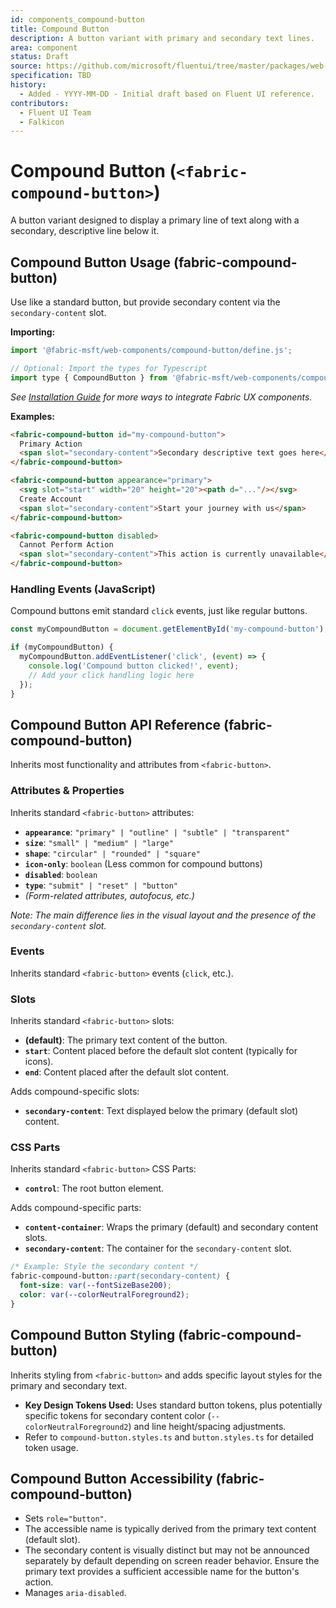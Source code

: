 ```yaml
---
id: components_compound-button
title: Compound Button
description: A button variant with primary and secondary text lines.
area: component
status: Draft
source: https://github.com/microsoft/fluentui/tree/master/packages/web-components/src/compound-button
specification: TBD
history:
  - Added - YYYY-MM-DD - Initial draft based on Fluent UI reference.
contributors:
  - Fluent UI Team
  - Falkicon
---
```


# Compound Button (`<fabric-compound-button>`)

<!-- BEGIN-SECTION: Compound Button Overview -->
A button variant designed to display a primary line of text along with a secondary, descriptive line below it.
<!-- END-SECTION: Compound Button Overview -->

## Compound Button Usage (fabric-compound-button)

Use like a standard button, but provide secondary content via the `secondary-content` slot.

**Importing:**

```javascript
import '@fabric-msft/web-components/compound-button/define.js';

// Optional: Import the types for Typescript
import type { CompoundButton } from '@fabric-msft/web-components/compound-button';
```

*See [Installation Guide](../../guides/installation.md) for more ways to integrate Fabric UX components.*

**Examples:**

```html
<fabric-compound-button id="my-compound-button">
  Primary Action
  <span slot="secondary-content">Secondary descriptive text goes here</span>
</fabric-compound-button>

<fabric-compound-button appearance="primary">
  <svg slot="start" width="20" height="20"><path d="..."/></svg>
  Create Account
  <span slot="secondary-content">Start your journey with us</span>
</fabric-compound-button>

<fabric-compound-button disabled>
  Cannot Perform Action
  <span slot="secondary-content">This action is currently unavailable</span>
</fabric-compound-button>
```

### Handling Events (JavaScript)

Compound buttons emit standard `click` events, just like regular buttons.

```javascript
const myCompoundButton = document.getElementById('my-compound-button');

if (myCompoundButton) {
  myCompoundButton.addEventListener('click', (event) => {
    console.log('Compound button clicked!', event);
    // Add your click handling logic here
  });
}
```
<!-- END-SECTION: Compound Button Usage -->

## Compound Button API Reference (fabric-compound-button)

Inherits most functionality and attributes from `<fabric-button>`.

### Attributes & Properties

Inherits standard `<fabric-button>` attributes:

*   **`appearance`**: `"primary" | "outline" | "subtle" | "transparent"`
*   **`size`**: `"small" | "medium" | "large"`
*   **`shape`**: `"circular" | "rounded" | "square"`
*   **`icon-only`**: `boolean` (Less common for compound buttons)
*   **`disabled`**: `boolean`
*   **`type`**: `"submit" | "reset" | "button"`
*   *(Form-related attributes, autofocus, etc.)*

*Note: The main difference lies in the visual layout and the presence of the `secondary-content` slot.*

### Events

Inherits standard `<fabric-button>` events (`click`, etc.).

### Slots

Inherits standard `<fabric-button>` slots:

*   **(default)**: The primary text content of the button.
*   **`start`**: Content placed before the default slot content (typically for icons).
*   **`end`**: Content placed after the default slot content.

Adds compound-specific slots:

*   **`secondary-content`**: Text displayed below the primary (default slot) content.

### CSS Parts

Inherits standard `<fabric-button>` CSS Parts:

*   **`control`**: The root button element.

Adds compound-specific parts:

*   **`content-container`**: Wraps the primary (default) and secondary content slots.
*   **`secondary-content`**: The container for the `secondary-content` slot.

```css
/* Example: Style the secondary content */
fabric-compound-button::part(secondary-content) {
  font-size: var(--fontSizeBase200);
  color: var(--colorNeutralForeground2);
}
```
<!-- END-SECTION: Compound Button API -->

## Compound Button Styling (fabric-compound-button)

Inherits styling from `<fabric-button>` and adds specific layout styles for the primary and secondary text.

*   **Key Design Tokens Used:** Uses standard button tokens, plus potentially specific tokens for secondary content color (`--colorNeutralForeground2`) and line height/spacing adjustments.
*   Refer to `compound-button.styles.ts` and `button.styles.ts` for detailed token usage.
<!-- END-SECTION: Compound Button Styling -->

## Compound Button Accessibility (fabric-compound-button)

*   Sets `role="button"`.
*   The accessible name is typically derived from the primary text content (default slot).
*   The secondary content is visually distinct but may not be announced separately by default depending on screen reader behavior. Ensure the primary text provides a sufficient accessible name for the button's action.
*   Manages `aria-disabled`. 